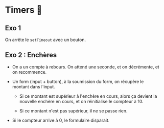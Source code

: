 # Timers :muscle:

## Exo 1

On arrête le `setTimeout` avec un bouton.

## Exo 2 : Enchères

* On a un compte à rebours. On attend une seconde, et on décrémente, et on recommence.

* Un form (input + button), à la soumission du form, on récupère
le montant dans l'input.

	- Si ce montant est supérieur à l'enchère en cours, alors
	ça devient la nouvelle enchère en cours, et on réinitialise
	le compteur à 10.

	- Si ce montant n'est pas supérieur, il ne se passe rien.

* Si le compteur arrive à 0, le formulaire disparait.
